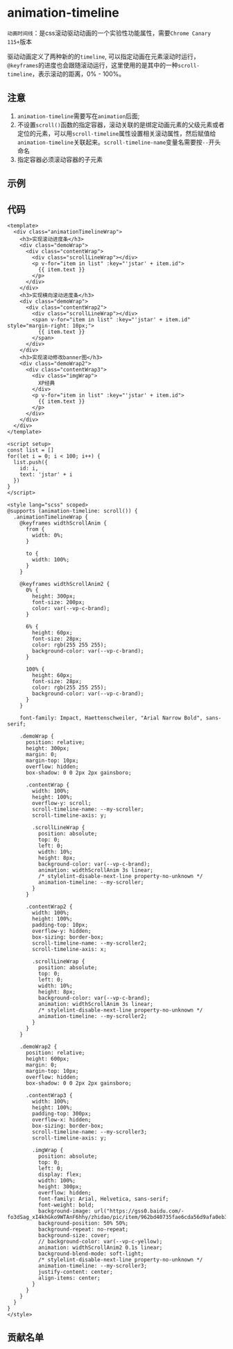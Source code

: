 # animation-timeline

`动画时间线`：是css滚动驱动动画的一个实验性功能属性，需要`Chrome Canary 115+`版本

驱动动画定义了两种新的的`timeline`, 可以指定动画在元素滚动时运行，`@keyframes`的进度也会跟随滚动运行，这里使用的是其中的一种`scroll-timeline`，表示滚动的距离，0% - 100%。

##  注意
 1. `animation-timeline`需要写在`animation`后面; 
 2. 不设置`scroll()`函数的指定容器，滚动关联的是绑定动画元素的父级元素或者定位的元素，可以用`scroll-timeline`属性设置相关滚动属性，然后赋值给`animation-timeline`关联起来。`scroll-timeline-name`变量名需要按`--`开头命名
 3. 指定容器必须滚动容器的子元素

## 示例
<animationTimeline></animationTimeline>

## 代码
```vue
<template>
  <div class="animationTimelineWrap">
    <h3>实现滚动进度条</h3>
    <div class="demoWrap">
      <div class="contentWrap">
        <div class="scrollLineWrap"></div>
        <p v-for="item in list" :key="'jstar' + item.id">
          {{ item.text }}
        </p>
      </div>
    </div>
    <h3>实现横向滚动进度条</h3>
    <div class="demoWrap">
      <div class="contentWrap2">
        <div class="scrollLineWrap"></div>
        <span v-for="item in list" :key="'jstar' + item.id" style="margin-right: 10px;">
          {{ item.text }}
        </span>
      </div>
    </div>
    <h3>实现滚动修改banner图</h3>
    <div class="demoWrap2">
      <div class="contentWrap3">
        <div class="imgWrap">
          XP经典
        </div>
        <p v-for="item in list" :key="'jstar' + item.id">
          {{ item.text }}
        </p>
      </div>
    </div>
  </div>
</template>

<script setup>
const list = []
for(let i = 0; i < 100; i++) {
  list.push({
    id: i,
    text: 'jstar' + i
  })
}
</script>

<style lang="scss" scoped>
@supports (animation-timeline: scroll()) {
  .animationTimelineWrap {
    @keyframes widthScrollAnim {
      from {
        width: 0%;
      }

      to {
        width: 100%;
      }
    }

    @keyframes widthScrollAnim2 {
      0% {
        height: 300px;
        font-size: 200px;
        color: var(--vp-c-brand);
      }

      6% {
        height: 60px;
        font-size: 28px;
        color: rgb(255 255 255);
        background-color: var(--vp-c-brand);
      }

      100% {
        height: 60px;
        font-size: 28px;
        color: rgb(255 255 255);
        background-color: var(--vp-c-brand);
      }
    }

    font-family: Impact, Haettenschweiler, "Arial Narrow Bold", sans-serif;

    .demoWrap {
      position: relative;
      height: 300px;
      margin: 0;
      margin-top: 10px;
      overflow: hidden;
      box-shadow: 0 0 2px 2px gainsboro;

      .contentWrap {
        width: 100%;
        height: 100%;
        overflow-y: scroll;
        scroll-timeline-name: --my-scroller;
        scroll-timeline-axis: y;

        .scrollLineWrap {
          position: absolute;
          top: 0;
          left: 0;
          width: 10%;
          height: 8px;
          background-color: var(--vp-c-brand);
          animation: widthScrollAnim 3s linear;
          /* stylelint-disable-next-line property-no-unknown */
          animation-timeline: --my-scroller;
        }
      }

      .contentWrap2 {
        width: 100%;
        height: 100%;
        padding-top: 10px;
        overflow-y: hidden;
        box-sizing: border-box;
        scroll-timeline-name: --my-scroller2;
        scroll-timeline-axis: x;

        .scrollLineWrap {
          position: absolute;
          top: 0;
          left: 0;
          width: 10%;
          height: 8px;
          background-color: var(--vp-c-brand);
          animation: widthScrollAnim 3s linear;
          /* stylelint-disable-next-line property-no-unknown */
          animation-timeline: --my-scroller2;
        }
      }
    }

    .demoWrap2 {
      position: relative;
      height: 600px;
      margin: 0;
      margin-top: 10px;
      overflow: hidden;
      box-shadow: 0 0 2px 2px gainsboro;

      .contentWrap3 {
        width: 100%;
        height: 100%;
        padding-top: 300px;
        overflow-x: hidden;
        box-sizing: border-box;
        scroll-timeline-name: --my-scroller3;
        scroll-timeline-axis: y;

        .imgWrap {
          position: absolute;
          top: 0;
          left: 0;
          display: flex;
          width: 100%;
          height: 300px;
          overflow: hidden;
          font-family: Arial, Helvetica, sans-serif;
          font-weight: bold;
          background-image: url("https://gss0.baidu.com/-fo3dSag_xI4khGko9WTAnF6hhy/zhidao/pic/item/962bd40735fae6cda56d9afa0eb30f2443a70f4b.jpg");
          background-position: 50% 50%;
          background-repeat: no-repeat;
          background-size: cover;
          // background-color: var(--vp-c-yellow);
          animation: widthScrollAnim2 0.1s linear;
          background-blend-mode: soft-light;
          /* stylelint-disable-next-line property-no-unknown */
          animation-timeline: --my-scroller3;
          justify-content: center;
          align-items: center;
        }
      }
    }
  }
}
</style>

```

## 贡献名单

<script setup>
  import animationTimeline from './animationTimeline.vue'
  import {
    VPTeamMembers
  } from 'vitepress/theme'
  
  const members = [
    {
      avatar: '/star.png',
      name: 'jstar',
      title: '创建者',
    },
  ]
</script>

<VPTeamMembers size="small" :members="members" />